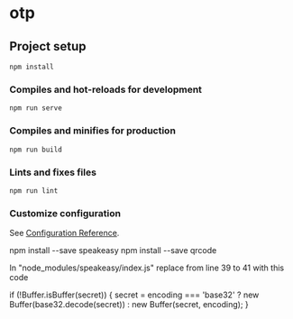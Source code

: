 # otp

## Project setup
```
npm install
```

### Compiles and hot-reloads for development
```
npm run serve
```

### Compiles and minifies for production
```
npm run build
```

### Lints and fixes files
```
npm run lint
```

### Customize configuration
See [Configuration Reference](https://cli.vuejs.org/config/).


npm install --save speakeasy
npm install --save qrcode

In "node_modules/speakeasy/index.js" replace from line 39 to 41 with this code

if (!Buffer.isBuffer(secret)) {
    secret = encoding === 'base32' ? new Buffer(base32.decode(secret)) : new Buffer(secret, encoding);
  }